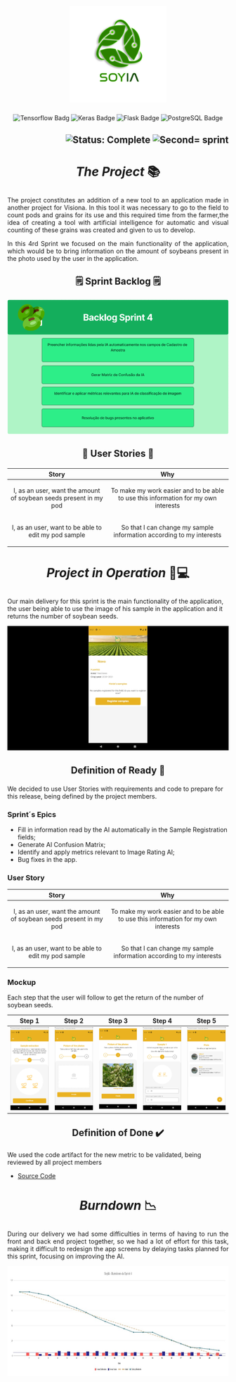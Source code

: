 <h1 align="center">
        <img src="https://github.com/medrenan/SoyIA/blob/main/doc/Imagens/Logo/logo.png" alt="Logo SoyIA" width="220px" height="220px">
</h1>
<p align="center">
        <img src="https://img.shields.io/badge/TensorFlow-%23FF6F00.svg?style=for-the-badge&logo=TensorFlow&logoColor=white" alt="Tensorflow Badg">
        <img src="https://img.shields.io/badge/Keras-%23D00000.svg?style=for-the-badge&logo=Keras&logoColor=white" alt="Keras Badge">
        <img src="https://img.shields.io/badge/flask-%23000.svg?style=for-the-badge&logo=flask&logoColor=white" alt="Flask Badge">
        <img src="https://img.shields.io/badge/postgres-%23316192.svg?style=for-the-badge&logo=postgresql&logoColor=white" alt="PostgreSQL Badge">
</p>

<h2 align="right">
        <img src="https://img.shields.io/badge/status-complete-blue?style=for-the-badge&logo=appveyor" alt="Status: Complete">   
        <img src="https://img.shields.io/badge/sprint-4-blue?style=for-the-badge&logo=appveyor" alt="Second= sprint">
</h2>
            
# <p align="center"> *The Project* 📚

<p align="justify">The project constitutes an addition of a new tool to an application made in another project for Visiona. In this tool it was necessary to go to the field to count pods and grains for its use and this required time from the farmer,the idea of creating a tool with artificial intelligence for automatic and visual counting of these grains was created and given to us to develop.</p>

<p align="justify"> In this 4rd Sprint we focused on the main functionality of the application, which would be to bring information on the amount of soybeans present in the photo used by the user in the application.  </p>

## <p align="center"> 🗒️ Sprint Backlog 🗒️

<p align="center"> 
        <img src="https://github.com/medrenan/SoyIA/blob/main/doc/Backlog/Backlog%20Sprint%204.png" width="600"> 
</p>

## <p align="center"> 👦 User Stories 👧
| Story | Why |
| --- | --- |
| <p align="center"> I, as an user, want the amount of soybean seeds present in my pod  |  <p align="center"> To make my work easier and to be able to use this information for my own interests
| <p align="center"> I, as an user, want to be able to edit my pod sample |  <p align="center"> So that I can change my sample information according to my interests  

       
# <p align="center"> *Project in Operation* 📱💻

Our main delivery for this sprint is the main functionality of the application, the user being able to use the image of his sample in the application and it returns the number of soybean seeds.
  
<p align="center">
        <img src="https://github.com/medrenan/SoyIA/blob/main/doc/Mockup/Sprint%204/App-running.gif">
</p>
        
##  <p align="center"> Definition of Ready 📑

We decided to use User Stories with requirements and code to prepare for this release, being defined by the project members.

### Sprint´s Epics
        
- Fill in information read by the AI ​​automatically in the Sample Registration fields;
- Generate AI Confusion Matrix;
- Identify and apply metrics relevant to Image Rating AI;
- Bug fixes in the app.
        
### User Story
| Story | Why |
| --- | --- |
| <p align="center"> I, as an user, want the amount of soybean seeds present in my pod   | <p align="center"> To make my work easier and to be able to use this information for my own interests 
| <p align="center"> I, as an user, want to be able to edit my pod sample |   <p align="center"> So that I can change my sample information according to my interests 
        
### Mockup

Each step that the user will follow to get the return of the number of soybean seeds.
        
| Step 1 | Step 2 | Step 3 | Step 4 | Step 5 |
| --- | --- | --- | --- | --- |
| <img src="https://github.com/medrenan/SoyIA/blob/main/doc/Mockup/Sprint%204/App%20step%201.jpeg" width="250"> | <img src="https://github.com/medrenan/SoyIA/blob/main/doc/Mockup/Sprint%204/App%20step%202.jpeg" width="250"> | <img src="https://github.com/medrenan/SoyIA/blob/main/doc/Mockup/Sprint%204/App%20step%203.jpeg" width="250"> | <img src="https://github.com/medrenan/SoyIA/blob/main/doc/Mockup/Sprint%204/App%20step%204.jpeg" width="250"> | <img src="https://github.com/medrenan/SoyIA/blob/main/doc/Mockup/Sprint%204/App%20step%205.jpeg" width="250"> |
        

##  <p align="center"> Definition of Done ✔️

We used the code artifact for the new metric to be validated, being reviewed by all project members

- [Source Code](https://github.com/medrenan/SoyIA/tree/main/IA)
         
# <p align="center"> *Burndown* 📉

<p align="justify">During our delivery we had some difficulties in terms of having to run the front and back end project together, so we had a lot of effort for this task, making it difficult to redesign the app screens by delaying tasks planned for this sprint, focusing on improving the AI.
       
<p align="center">
        <img src="https://github.com/medrenan/SoyIA/blob/main/doc/Burndown/Burndown%20Sprint%204.png" height="250">
</p>

